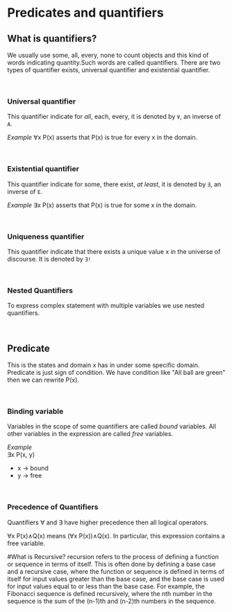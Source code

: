 # Predicates and quantifiers

## What is quantifiers?
We usually use some, all, every, none to count objects and this kind of words indicating quantity.Such words are called quantifiers.
There are two types of quantifier exists, universal quantifier and existential quantifier.

<br>

### Universal quantifier
This quantifier indicate for *all*, each, every, it is denoted by `∀`, an inverse of `A`.

*Example*
∀x P(x) asserts that P(x) is true for every x in the domain.

<br>

### Existential quantifier
This quantifier indicate for some, there exist, *at least*, it is denoted by `∃`, an inverse of `E`.

*Example*
∃x P(x) asserts that P(x) is true for some x in the domain.

<br>

### Uniqueness quantifier
This quantifier indicate that there exists a unique value x in the universe of discourse.
It is denoted by `∃!`

<br>

### Nested Quantifiers
To express complex statement with multiple variables we use nested quantifiers.

<br>

## Predicate
This is the states and domain x has in under some specific domain.
Predicate is just sign of condition.
We have condition like "All ball are green" then we can rewrite P(x).

<br>

### Binding variable
Variables in the scope of some quantifiers are called *bound* variables.
All other variables in the expression are called *free* variables.<br>

*Example*<br>
∃x P(x, y)<br>
* x -> bound<br>
* y -> free<br>

<br>

### Precedence of Quantifiers
Quantifiers ∀ and ∃ have higher precedence then all logical operators.

∀x P(x)∧Q(x) means (∀x P(x))∧Q(x). In particular, this expression contains a free variable.

#What is Recursive?
recursion refers to the process of defining a function or sequence in terms of itself. This is often done by defining a base case and a recursive case, where the function or sequence is defined in terms of itself for input values greater than the base case, and the base case is used for input values equal to or less than the base case. For example, the Fibonacci sequence is defined recursively, where the nth number in the sequence is the sum of the (n-1)th and (n-2)th numbers in the sequence.